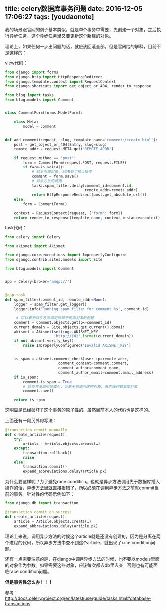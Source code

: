 
title: celery数据库事务问题
date: 2016-12-05 17:06:27
tags: [youdaonote]
---

我的场景跟官网的例子基本类似，就是单个事务中需要，先创建一个对象，之后执行异步任务，这个异步任务里又要更新这个新建的对象。

理论上，如果任何一步出问题的话，就应该回滚全部。但是官网给的解释，目前不是这样的：

view代码：
```py
from django import forms
from django.http import HttpResponseRedirect
from django.template.context import RequestContext
from django.shortcuts import get_object_or_404, render_to_response

from blog import tasks
from blog.models import Comment


class CommentForm(forms.ModelForm):

    class Meta:
        model = Comment


def add_comment(request, slug, template_name='comments/create.html'):
    post = get_object_or_404(Entry, slug=slug)
    remote_addr = request.META.get('REMOTE_ADDR')

    if request.method == 'post':
        form = CommentForm(request.POST, request.FILES)
        if form.is_valid():
            # 这里创建对象，对DB有了插入操作
            comment = form.save()
            # 异步方法的调用
            tasks.spam_filter.delay(comment_id=comment.id,
                                    remote_addr=remote_addr)
            return HttpResponseRedirect(post.get_absolute_url())
    else:
        form = CommentForm()

    context = RequestContext(request, {'form': form})
    return render_to_response(template_name, context_instance=context)
```

task代码：
```py
from celery import Celery

from akismet import Akismet

from django.core.exceptions import ImproperlyConfigured
from django.contrib.sites.models import Site

from blog.models import Comment


app = Celery(broker='amqp://')


@app.task
def spam_filter(comment_id, remote_addr=None):
    logger = spam_filter.get_logger()
    logger.info('Running spam filter for comment %s', comment_id)

     # 可以看到异步方法调用依赖于前面对象的创建
    comment = Comment.objects.get(pk=comment_id)
    current_domain = Site.objects.get_current().domain
    akismet = Akismet(settings.AKISMET_KEY,
                      'http://{0}'.format(current_domain))
    if not akismet.verify_key():
        raise ImproperlyConfigured('Invalid AKISMET_KEY')


    is_spam = akismet.comment_check(user_ip=remote_addr,
                        comment_content=comment.comment,
                        comment_author=comment.name,
                        comment_author_email=comment.email_address)
    if is_spam:
        comment.is_spam = True
        # 异步方法调用完成后，会基于前面创建的对象，再次操作数据库对象
        comment.save()

    return is_spam
```

这明显是已经破坏了这个事务的原子性的，虽然目前本人的代码也是这样的。


上面还有一段另外的写法：
```py
@transaction.commit_manually
def create_article(request):
    try:
        article = Article.objects.create(…)
    except:
        transaction.rollback()
        raise
    else:
        transaction.commit()
        expand_abbreviations.delay(article.pk)
```

为什么要这样呢？为了避免race condition。也就是异步方法调用先于数据库插入操作的话，异步方法里就直接报错了，所以必须在调用异步方法之前就commit当前的事务。针对性的代码示例如下：
```py
from django.db import transaction

@transaction.commit_on_success
def create_article(request):
    article = Article.objects.create(…)
    expand_abbreviations.delay(article.pk)
```

理论上来说，调用异步方法的时候这个article就是还没有创建的，因为是分离在两个进程的代码，所以异步方法中查不到这个article，就出现了race condition问题。

还有一点需要注意的是，在django中调用异步方法的时候，也不要以models里面的对象作为参数。如果需要这些对象，应该每次都去db里去查，否则也有可能面临race condition问题。


**但是事务性怎么办！！！**

参考：http://docs.celeryproject.org/en/latest/userguide/tasks.html#database-transactions
